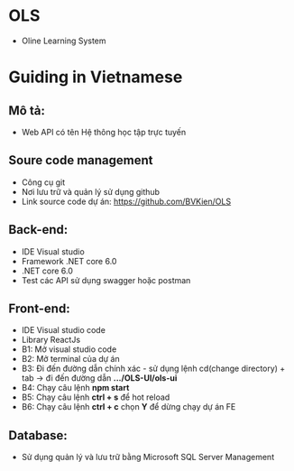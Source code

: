 # OLS
* Oline Learning System

# Guiding in Vietnamese
## Mô tả:
* Web API có tên Hệ thông học tập trực tuyến

## Soure code management
* Công cụ git
* Nơi lưu trữ và quản lý sử dụng github
* Link source code dự án: https://github.com/BVKien/OLS

## Back-end:
* IDE Visual studio
* Framework .NET core 6.0
* .NET core 6.0
* Test các API sử dụng swagger hoặc postman

## Front-end:
* IDE Visual studio code
* Library ReactJs
* B1: Mở visual studio code
* B2: Mở terminal của dự án
* B3: Đi đến đường dẫn chính xác - sử dụng lệnh cd(change directory) + tab -> đi đến đường dẫn **.../OLS-UI/ols-ui**
* B4: Chạy câu lệnh **npm start**
* B5: Chạy câu lệnh **ctrl + s** để hot reload
* B6: Chạy câu lệnh **ctrl + c** chọn **Y** để dừng chạy dự án FE

## Database: 
* Sử dụng quản lý và lưu trữ bằng Microsoft SQL Server Management
